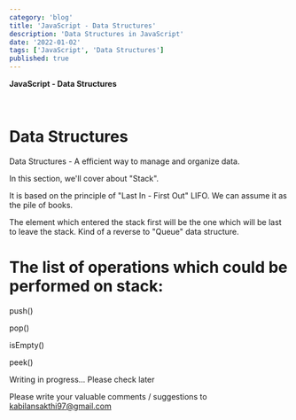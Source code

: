 ```yaml
---
category: 'blog'
title: 'JavaScript - Data Structures'
description: 'Data Structures in JavaScript'
date: '2022-01-02'
tags: ['JavaScript', 'Data Structures']
published: true
---
```


**JavaScript - Data Structures**

<br />

<h1>Data Structures</h1>

Data Structures - A efficient way to manage and organize data.

In this section, we'll cover about "Stack".

It is based on the principle of "Last In - First Out" LIFO. We can assume it as the pile of books.

The element which entered the stack first will be the one which will be last to leave the stack. Kind of a reverse to "Queue" data structure.

<h1>The list of operations which could be performed on stack: </h1>

push()

pop()

isEmpty()

peek()

Writing in progress... Please check later

Please write your valuable comments / suggestions to <a href="mailto:kabilansakthi97@gmail.com">kabilansakthi97@gmail.com</a>





